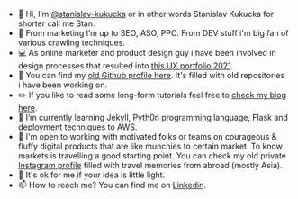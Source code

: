 - 👋 Hi, I’m [@stanislav-kukucka](https://github.com/stanislav-kukucka) or in other words Stanislav Kukucka for shorter call me Stan.
- 👀 From marketing I’m up to SEO, ASO, PPC. From DEV stuff i'm big fan of various crawling techniques.
- 💻 As online marketer and product design guy i have been involved in design processes that resulted into [this UX portfolio 2021](https://drive.google.com/file/d/11dEkD6bjD0k28QWfDdSWs-2KIM5JF9wW/view?usp=sharing).
- 📄 You can find my [old Github profile here](https://github.com/stankukucka). It's filled with old repositories i have been working on.
- ✏️ If you like to read some long-form tutorials feel free to [check my blog here](https://dev.to/stankukucka).
- 🌱 I’m currently learning Jekyll, Pyth0n programming language, Flask and deployment techniques to AWS.
- 💞️ I'm open to working with motivated folks or teams on courageous & fluffy digital products that are like munchies to certain market. To know markets is travelling a good starting point. You can check my old private [Instagram profile](https://instagram.com/minimlboy) filled with travel memories from abroad (mostly Asia).
- 🐢 It's ok for me if your idea is little light.
- 📫 How to reach me? You can find me on [Linkedin](https://www.linkedin.com/in/stankukucka/).

<!---
stankukuck4/stankukuck4 is a ✨ special ✨ repository because its `README.md` (this file) appears on your GitHub profile.
You can click the Preview link to take a look at your changes.
--->
